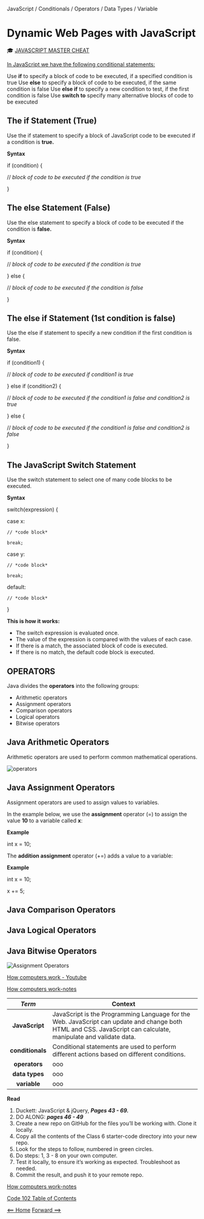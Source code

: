 JavaScript / Conditionals / Operators / Data Types / Variable

# Dynamic Web Pages with JavaScript

:mortar_board: [JAVASCRIPT MASTER CHEAT](https://overapi.com/javascript)

[In JavaScript we have the following conditional statements:](https://www.w3schools.com/js/js_if_else.asp)

Use **if** to specify a block of code to be executed, if a specified condition is true
Use **else** to specify a block of code to be executed, if the same condition is false
Use **else if** to specify a new condition to test, if the first condition is false
Use **switch to** specify many alternative blocks of code to be executed

## The if Statement (True)

Use the if statement to specify a block of JavaScript code to be executed if a condition is **true.**

**Syntax**

if (condition) {

  //  *block of code to be executed if the condition is true*

}

## The else Statement (False)

Use the else statement to specify a block of code to be executed if the condition is **false.**

**Syntax**

if (condition) {

  //  *block of code to be executed if the condition is true*

} else {

  //  *block of code to be executed if the condition is false*

}

## The else if Statement (1st condition is false)

Use the else if statement to specify a new condition if the first condition is false.

**Syntax**

if (condition1) {

  //  *block of code to be executed if condition1 is true*

} else if (condition2) {

  //  *block of code to be executed if the condition1 is false and condition2 is true*

} else {

  //  *block of code to be executed if the condition1 is false and condition2 is false*

}

## The JavaScript Switch Statement

Use the switch statement to select one of many code blocks to be executed.

**Syntax**

switch(expression) {

  case x:

    // *code block*

    break;

  case y:

    // *code block*

    break;

  default:

    // *code block*

}

**This is how it works:**

+ The switch expression is evaluated once.
+ The value of the expression is compared with the values of each case.
+ If there is a match, the associated block of code is executed.
+ If there is no match, the default code block is executed.

## OPERATORS

Java divides the **operators** into the following groups:

+ Arithmetic operators
+ Assignment operators
+ Comparison operators
+ Logical operators
+ Bitwise operators

## Java Arithmetic Operators

Arithmetic operators are used to perform common mathematical operations.

![operators](https://www.flickr.com/photos/191552045@N06/50764009512/in/dateposted-public/)

## Java Assignment Operators

Assignment operators are used to assign values to variables.

In the example below, we use the **assignment** operator (=) to assign the value **10** to a variable called **x**:

**Example**

int x = 10;

The **addition assignment** operator (+=) adds a value to a variable:

**Example**

int x = 10;

x += 5;
## Java Comparison Operators

## Java Logical Operators

## Java Bitwise Operators

![Assignment Operators](https://www.flickr.com/photos/191552045@N06/50763905366/in/dateposted-public/)

[How computers work - Youtube](https://www.youtube.com/playlist?list=PLzdnOPI1iJNcsRwJhvksEo1tJqjIqWbN-)

[How computers work-notes](How_computers_work.md)

| ***Term*** | Context |
|  :----: |  ----  |
|  **JavaScript**  | JavaScript is the Programming Language for the Web. JavaScript can update and change both HTML and CSS. JavaScript can calculate, manipulate and validate data.  |
|  **conditionals**  | Conditional statements are used to perform different actions based on different conditions.  |
|  **operators**  | ooo  |
|  **data types**  | ooo  |
|  **variable**  | ooo  |

**Read**

1. Duckett: JavaScript & jQuery, ***Pages 43 - 69.***
2. DO ALONG: ***pages 46 - 49***
3. Create a new repo on GitHub for the files you’ll be working with. Clone it locally.
4. Copy all the contents of the Class 6 starter-code directory into your new repo.
5. Look for the steps to follow, numbered in green circles.
6. Do steps: 1, 3 - 8 on your own computer.
7. Test it locally, to ensure it’s working as expected. Troubleshoot as needed.
8. Commit the result, and push it to your remote repo.

[How computers work-notes](How_computers_work.md)

[Code 102 Table of Contents](CodeFellows_102.md)

[<== Home](README.md) [Forward ==>](programming_with_jacascript.md)
